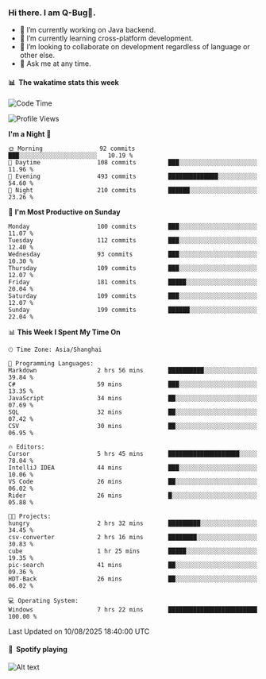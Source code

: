 ### Hi there. I am Q-Bug🐞.

- 🔭 I’m currently working on Java backend.
- 🌱 I’m currently learning cross-platform development.
- 👯 I’m looking to collaborate on development regardless of language or other else.
- 💬 Ask me at any time.

#### 📊 &nbsp;**The wakatime stats this week**  
<!--START_SECTION:waka-->
![Code Time](http://img.shields.io/badge/Code%20Time-339%20hrs%204%20mins-blue)

![Profile Views](http://img.shields.io/badge/Profile%20Views-0-blue)

**I'm a Night 🦉** 

```text
🌞 Morning                92 commits          ███░░░░░░░░░░░░░░░░░░░░░░   10.19 % 
🌆 Daytime                108 commits         ███░░░░░░░░░░░░░░░░░░░░░░   11.96 % 
🌃 Evening                493 commits         ██████████████░░░░░░░░░░░   54.60 % 
🌙 Night                  210 commits         ██████░░░░░░░░░░░░░░░░░░░   23.26 % 
```
📅 **I'm Most Productive on Sunday** 

```text
Monday                   100 commits         ███░░░░░░░░░░░░░░░░░░░░░░   11.07 % 
Tuesday                  112 commits         ███░░░░░░░░░░░░░░░░░░░░░░   12.40 % 
Wednesday                93 commits          ███░░░░░░░░░░░░░░░░░░░░░░   10.30 % 
Thursday                 109 commits         ███░░░░░░░░░░░░░░░░░░░░░░   12.07 % 
Friday                   181 commits         █████░░░░░░░░░░░░░░░░░░░░   20.04 % 
Saturday                 109 commits         ███░░░░░░░░░░░░░░░░░░░░░░   12.07 % 
Sunday                   199 commits         ██████░░░░░░░░░░░░░░░░░░░   22.04 % 
```


📊 **This Week I Spent My Time On** 

```text
🕑︎ Time Zone: Asia/Shanghai

💬 Programming Languages: 
Markdown                 2 hrs 56 mins       ██████████░░░░░░░░░░░░░░░   39.84 % 
C#                       59 mins             ███░░░░░░░░░░░░░░░░░░░░░░   13.35 % 
JavaScript               34 mins             ██░░░░░░░░░░░░░░░░░░░░░░░   07.69 % 
SQL                      32 mins             ██░░░░░░░░░░░░░░░░░░░░░░░   07.42 % 
CSV                      30 mins             ██░░░░░░░░░░░░░░░░░░░░░░░   06.95 % 

🔥 Editors: 
Cursor                   5 hrs 45 mins       ████████████████████░░░░░   78.04 % 
IntelliJ IDEA            44 mins             ███░░░░░░░░░░░░░░░░░░░░░░   10.06 % 
VS Code                  26 mins             ██░░░░░░░░░░░░░░░░░░░░░░░   06.02 % 
Rider                    26 mins             █░░░░░░░░░░░░░░░░░░░░░░░░   05.88 % 

🐱‍💻 Projects: 
hungry                   2 hrs 32 mins       █████████░░░░░░░░░░░░░░░░   34.45 % 
csv-converter            2 hrs 16 mins       ████████░░░░░░░░░░░░░░░░░   30.83 % 
cube                     1 hr 25 mins        █████░░░░░░░░░░░░░░░░░░░░   19.35 % 
pic-search               41 mins             ██░░░░░░░░░░░░░░░░░░░░░░░   09.36 % 
HDT-Back                 26 mins             ██░░░░░░░░░░░░░░░░░░░░░░░   06.02 % 

💻 Operating System: 
Windows                  7 hrs 22 mins       █████████████████████████   100.00 % 
```


 Last Updated on 10/08/2025 18:40:00 UTC
<!--END_SECTION:waka-->

#### 🎵 &nbsp;**Spotify playing**  
![Alt text](https://spotify-recently-played-readme.vercel.app/api?user=e5y1o4x7kdt9kf2blu4wvmb4s&unique={true|1|on|yes})
